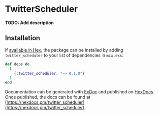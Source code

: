 # TwitterScheduler

**TODO: Add description**

## Installation

If [available in Hex](https://hex.pm/docs/publish), the package can be installed
by adding `twitter_scheduler` to your list of dependencies in `mix.exs`:

```elixir
def deps do
  [
    {:twitter_scheduler, "~> 0.1.0"}
  ]
end
```

Documentation can be generated with [ExDoc](https://github.com/elixir-lang/ex_doc)
and published on [HexDocs](https://hexdocs.pm). Once published, the docs can
be found at [https://hexdocs.pm/twitter_scheduler](https://hexdocs.pm/twitter_scheduler).

